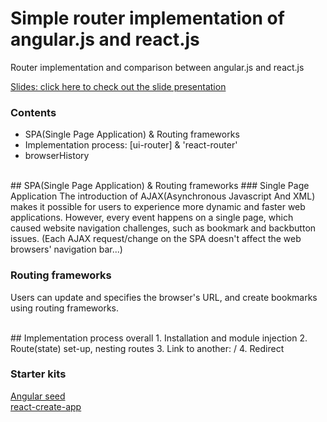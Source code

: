 # Simple router implementation of angular.js and react.js
Router implementation and comparison between angular.js and react.js

[Slides: click here to check out the slide presentation](http://slides.com/hanhyukcho/deck-1-2-3#/)

### Contents
* SPA(Single Page Application) & Routing frameworks
* Implementation process: [ui-router] & 'react-router'
* browserHistory

<br />
## SPA(Single Page Application) & Routing frameworks
### Single Page Application
The introduction of AJAX(Asynchronous Javascript And XML) makes it possible for users to experience more dynamic and faster web applications. However, every event happens on a single page, which caused website navigation challenges, such as bookmark and backbutton issues. (Each AJAX request/change on the SPA doesn't affect the web browsers' navigation bar...)

### Routing frameworks
Users can update and specifies the browser's URL, and create bookmarks using routing frameworks.

<br />
## Implementation process overall
1. Installation and module injection
2. Route(state) set-up, nesting routes
3. Link to another: <Link to> / <ui-sref>
4. Redirect

### Starter kits
[Angular seed](https://github.com/angular/angular-seed) <br />
[react-create-app](https://facebook.github.io/react/blog/2016/07/22/create-apps-with-no-configuration.html)


